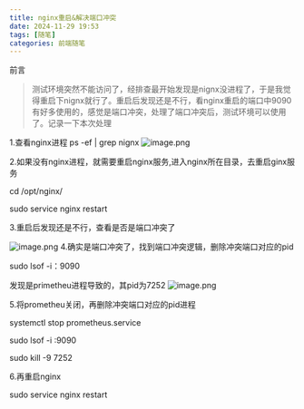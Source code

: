 ```yaml
---
title: nginx重启&解决端口冲突
date: 2024-11-29 19:53
tags: [随笔]
categories: 前端随笔
---
```


前言

> 测试环境突然不能访问了，经排查最开始发现是nignx没进程了，于是我觉得重启下nignx就行了。重启后发现还是不行，看nginx重启的端口中9090有好多使用的，感觉是端口冲突，处理了端口冲突后，测试环境可以使用了。记录一下本次处理

1.查看nginx进程
ps -ef | grep nignx
![image.png](https://p9-xtjj-sign.byteimg.com/tos-cn-i-73owjymdk6/ea047eef21d446699db635c77614f636~tplv-73owjymdk6-jj-mark-v1:0:0:0:0:5o6Y6YeR5oqA5pyv56S-5Yy6IEAg6ICA6ICA5YiH5YWL6Ze554Gs:q75.awebp?rk3s=f64ab15b&x-expires=1736841686&x-signature=Z0Yj%2FfnyTMTukT%2B6IyJ2ceBnlzE%3D)

2.如果没有nginx进程，就需要重启nginx服务,进入nginx所在目录，去重启ginx服务

cd /opt/nginx/

sudo service nginx restart

3.重启后发现还是不行，查看是否是端口冲突了

![image.png](https://p9-xtjj-sign.byteimg.com/tos-cn-i-73owjymdk6/04e86eaf09524063ab275f0b04f4e029~tplv-73owjymdk6-jj-mark-v1:0:0:0:0:5o6Y6YeR5oqA5pyv56S-5Yy6IEAg6ICA6ICA5YiH5YWL6Ze554Gs:q75.awebp?rk3s=f64ab15b&x-expires=1736841686&x-signature=%2F8PrgmUxCQGhpwh8fjkWNDcWrc8%3D)
4.确实是端口冲突了，找到端口冲突逻辑，删除冲突端口对应的pid

sudo lsof -i：9090

发现是primetheu进程导致的，其pid为7252
![image.png](https://p9-xtjj-sign.byteimg.com/tos-cn-i-73owjymdk6/e39b21196de84367afbfe8c529fdc60d~tplv-73owjymdk6-jj-mark-v1:0:0:0:0:5o6Y6YeR5oqA5pyv56S-5Yy6IEAg6ICA6ICA5YiH5YWL6Ze554Gs:q75.awebp?rk3s=f64ab15b&x-expires=1736841686&x-signature=%2B3LBvmL3e9oIWPYC%2F35RG%2BR53eE%3D)

5.将prometheu关闭，再删除冲突端口对应的pid进程

systemctl stop prometheus.service

sudo lsof -i :9090

sudo kill -9 7252

6.再重启nginx

sudo service nginx restart